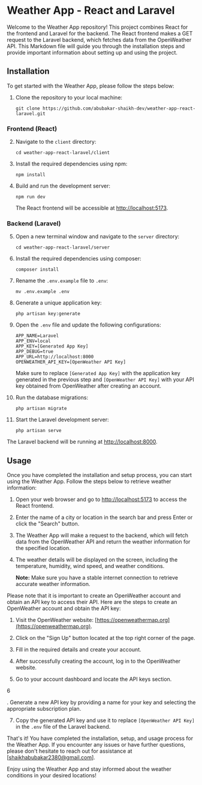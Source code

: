 # Weather App - React and Laravel

Welcome to the Weather App repository! This project combines React for the frontend and Laravel for the backend. The React frontend makes a GET request to the Laravel backend, which fetches data from the OpenWeather API. This Markdown file will guide you through the installation steps and provide important information about setting up and using the project.

## Installation

To get started with the Weather App, please follow the steps below:

1. Clone the repository to your local machine:
   ```
   git clone https://github.com/abubakar-shaikh-dev/weather-app-react-laravel.git
   ```

### Frontend (React)

2. Navigate to the `client` directory:
   ```
   cd weather-app-react-laravel/client
   ```

3. Install the required dependencies using npm:
   ```
   npm install
   ```

4. Build and run the development server:
   ```
   npm run dev
   ```

   The React frontend will be accessible at [http://localhost:5173](http://localhost:5173).

### Backend (Laravel)

5. Open a new terminal window and navigate to the `server` directory:
   ```
   cd weather-app-react-laravel/server
   ```

6. Install the required dependencies using composer:
   ```
   composer install
   ```

7. Rename the `.env.example` file to `.env`:
   ```
   mv .env.example .env
   ```

8. Generate a unique application key:
   ```
   php artisan key:generate
   ```

9. Open the `.env` file and update the following configurations:

   ```dotenv
   APP_NAME=Laravel
   APP_ENV=local
   APP_KEY=[Generated App Key]
   APP_DEBUG=true
   APP_URL=http://localhost:8000
   OPENWEATHER_API_KEY=[OpenWeather API Key]
   ```

   Make sure to replace `[Generated App Key]` with the application key generated in the previous step and `[OpenWeather API Key]` with your API key obtained from OpenWeather after creating an account.

10. Run the database migrations:
    ```
    php artisan migrate
    ```

11. Start the Laravel development server:
    ```
    php artisan serve
    ```

   The Laravel backend will be running at [http://localhost:8000](http://localhost:8000).

## Usage

Once you have completed the installation and setup process, you can start using the Weather App. Follow the steps below to retrieve weather information:

1. Open your web browser and go to [http://localhost:5173](http://localhost:5173) to access the React frontend.

2. Enter the name of a city or location in the search bar and press Enter or click the "Search" button.

3. The Weather App will make a request to the backend, which will fetch data from the OpenWeather API and return the weather information for the specified location.

4. The weather details will be displayed on the screen, including the temperature, humidity, wind speed, and weather conditions.

   **Note:** Make sure you have a stable internet connection to retrieve accurate weather information.

Please note that it is important to create an OpenWeather account and obtain an API key to access their API. Here are the steps to create an OpenWeather account and obtain the API key:

1. Visit the OpenWeather website: [https://openweathermap.org](https://openweathermap.org).

2. Click on the "Sign Up" button located at the top right corner of the page.

3. Fill in the required details and create your account.

4. After successfully creating the account, log in to the OpenWeather website.

5. Go to your account dashboard and locate the API keys section.

6

. Generate a new API key by providing a name for your key and selecting the appropriate subscription plan.

7. Copy the generated API key and use it to replace `[OpenWeather API Key]` in the `.env` file of the Laravel backend.

That's it! You have completed the installation, setup, and usage process for the Weather App. If you encounter any issues or have further questions, please don't hesitate to reach out for assistance at [shaikhabubakar2380@gmail.com].

Enjoy using the Weather App and stay informed about the weather conditions in your desired locations!
